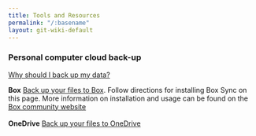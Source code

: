 ```yaml
---
title: Tools and Resources
permalink: "/:basename"
layout: git-wiki-default
---
```


### Personal computer cloud back-up
[Why should I back up my data?](https://oit.unr.edu/services-and-support/computers-and-devices/university-computers/data-back-up/)<br/>

**Box** [Back up your files to Box](https://oit.unr.edu/services-and-support/data-storage/nevadabox/nevadabox-apps/nevadabox-apps-university-computers-windows-only/). Follow directions for installing Box Sync on this page. More information on installation and usage can be found on the [Box community website](https://community.box.com/t5/Using-Box-Sync/Installing-Box-Sync/ta-p/85)<br/><br/>
**OneDrive** [Back up your files to OneDrive](https://www.bettercloud.com/glossary-onedrive-for-business-sync/)<br/>
